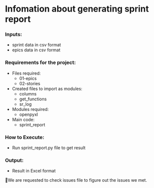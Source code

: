 # Infomation about generating sprint report
### Inputs:
  * sprint data in csv format
  * epics data in csv format
### Requirements for the project:
  * Files required:
    - 01-epics
    - 02-stories
  * Created files to import as modules: 
    - columns
    - get_functions
    - sr_log
  * Modules required: 
    - openpyxl
  * Main code: 
    - sprint_report
### How to Execute:
  * Run sprint_report.py file to get result

### Output:
  * Result in Excel format

:handshake:We are requested to check issues file to figure out the issues we met.
